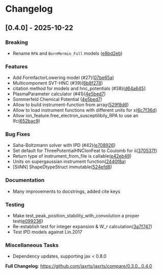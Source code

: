 # Changelog
## [0.4.0] - 2025-10-22

### Breaking

- Rename `RPA` and `BornMermin_Full` models ([e8bd2eb](e8bd2eb81cbe47a2fdccc991b5ee0dc634b094ca))

### Features

- Add FormfactorLowering model (#27)([07be65a](07be65ae8e2f94b1231a69232e0322c212fb7ef4))
- Multicomponent SVT-HNC (#39)([6b8f278](6b8f278bc761517ff738a313687ba262f889ccf2))
- citation method for models and hnc_potentials (#38)([d64a645](d64a645cbde49df9d4aaf0ff7f45aff7e1dd3cc3)]
- PlasmaParameter calculator (#41)([4e5bed7](4e5bed79e738da46c1f53d85c18d3310218949bb))
- Sommerfeld Chemical Potential ([4e5bed7](4e5bed79e738da46c1f53d85c18d3310218949bb))
- Allow to build instrument-function from array([529f8d6](529f8d6dd6e8d3e69dcd2d0c640cc594b17b53d3))
- Allow to load instrument functions with different units for x([6c7f36d](6c7f36db9faf835f80bc7bb48461dbc26fbae3e4))
- Allow ion_feature.free_electron_susceptilibily_RPA to use an lfc([652bac9](652bac98a27d3ce5f93970c5c6591d93a9a07934))

### Bug Fixes

- Saha-Boltzmann solver with IPD (#42)([e708926](e7089260882251e4d2fb0bdf3c5e54898f3d6675))
- Set default for ThreePotentialHNCIonFeat to Coulomb for ii([370537f](370537f91e855b81d142b94857f304613e2d6a4e))
- Return type of instrument_from_file is callable([e42eb49](e42eb49be7f3d6f5c630a94f54aec8927385cfce))
- Units on supergaussian instrument function([2440f8a](2440f8a2a9d9e5d0ec36e88bda55179539061bec))
- [SiiNN] ShapeDtypeStruct immutable([524efd8](524efd88645a07aabd845ee82090fa4507df3698))

### Documentation

- Many improvements to docstrings, added cite keys

### Testing

- Make test_peak_position_stability_with_convolution a proper test([e099236](e09923669291d9d4e190f124e9e0ffb71f35426b))
- Re-establish test for integer expansion & W_r calculation([3a7f747](3a7f74784a50817eb268f74ccc662a215ef55805))
- Test IPD models against Lin.2017

### Miscellaneous Tasks
- Dependency updates, supporting jax < 0.8.0

**Full Changelog**: https://github.com/jaxrts/jaxrts/compare/0.3.0...0.4.0

